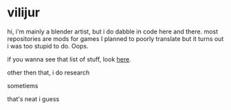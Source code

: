 # vilijur
hi, i'm mainly a blender artist, but i do dabble in code here and there. most repositories are mods for games I planned to poorly translate but it turns out i was too stupid to do. Oops.

if you wanna see that list of stuff, look [here](https://github.com/vilijur/poor-translation-projects).

other then that, i do research

sometiems

that's neat i guess
